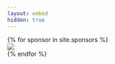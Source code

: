 ```yaml
---
layout: embed
hidden: true
---
```


<div class="grid">
    {% for sponsor in site.sponsors %}
    <div class="box has-text-centered">
        <a href="{{sponsor.url}}">
            <img src="{{sponsor.logo}}">
        </a>
    </div>
    {% endfor %}
</div>